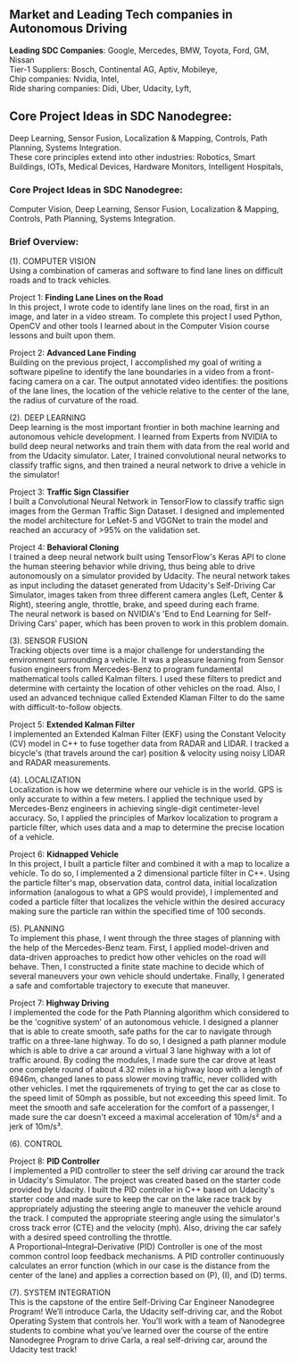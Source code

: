 

## Market and Leading Tech companies in Autonomous Driving  
**Leading SDC Companies**: Google, Mercedes, BMW, Toyota, Ford, GM, Nissan  
Tier-1 Suppliers: Bosch, Continental AG, Aptiv, Mobileye,  
Chip companies: Nvidia, Intel,  
Ride sharing companies: Didi, Uber, Udacity, Lyft,  

## Core Project Ideas in SDC Nanodegree:  
Deep Learning, Sensor Fusion, Localization & Mapping, Controls, Path Planning, Systems Integration.  
These core principles extend into other industries: Robotics, Smart Buildings, IOTs, Medical Devices, Hardware Monitors, Intelligent Hospitals,  




### Core Project Ideas in SDC Nanodegree:  
Computer Vision, Deep Learning, Sensor Fusion, Localization & Mapping, Controls, Path Planning, Systems Integration.  


### Brief Overview:  

(1). COMPUTER VISION  
Using a combination of cameras and software to find lane lines on difficult roads and to track vehicles.  

Project 1: **Finding Lane Lines on the Road**  
In this project, I wrote code to identify lane lines on the road, first in an image, and later in a video stream. To complete this project I used Python, OpenCV and other tools I learned about in the Computer Vision course lessons and built upon them.  

Project 2: **Advanced Lane Finding**  
Building on the previous project, I accomplished my goal of writing a software pipeline to identify the lane boundaries in a video from a front-facing camera on a car. The output annotated video identifies: the positions of the lane lines, the location of the vehicle relative to the center of the lane, the radius of curvature of the road.  


(2). DEEP LEARNING  
Deep learning is the most important frontier in both machine learning and autonomous vehicle development. I learned from Experts from NVIDIA to build deep neural networks and train them with data from the real world and from the Udacity simulator. Later, I trained convolutional neural networks to classify traffic signs, and then trained a neural network to drive a vehicle in the simulator!  

Project 3: **Traffic Sign Classifier**  
I built a Convolutional Neural Network in TensorFlow to classify traffic sign images from the German Traffic Sign Dataset. I designed and implemented the model architecture for LeNet-5 and VGGNet to train the model and reached an accuracy of >95% on the validation set.  

Project 4: **Behavioral Cloning**  
I trained a deep neural network built using TensorFlow's Keras API to clone the human steering behavior while driving, thus being able to drive autonomously on a simulator provided by Udacity. The neural network takes as input including the dataset generated from Udacity's Self-Driving Car Simulator, images taken from three different camera angles (Left, Center & Right), steering angle, throttle, brake, and speed during each frame.  
The neural network is based on NVIDIA's 'End to End Learning for Self-Driving Cars' paper, which has been proven to work in this problem domain.  


(3). SENSOR FUSION  
Tracking objects over time is a major challenge for understanding the environment surrounding a vehicle. It was a pleasure learning from Sensor fusion engineers from Mercedes-Benz to program fundamental mathematical tools called Kalman filters. I used these filters to predict and determine with certainty the location of other vehicles on the road. Also, I used an advanced technique called Extended Klaman Filter to do the same with difficult-to-follow objects.  

Project 5: **Extended Kalman Filter**  
I implemented an Extended Kalman Filter (EKF) using the Constant Velocity (CV) model in C++ to fuse together data from RADAR and LIDAR. I tracked a bicycle's (that travels around the car) position & velocity using noisy LIDAR and RADAR measurements.  

(4). LOCALIZATION  
Localization is how we determine where our vehicle is in the world. GPS is only accurate to within a few meters. I applied the technique used by Mercedes-Benz engineers in achieving single-digit centimeter-level accuracy. So, I applied the principles of Markov localization to program a particle filter, which uses data and a map to determine the precise location of a vehicle.  

Project 6: **Kidnapped Vehicle**  
In this project, I built a particle filter and combined it with a map to localize a vehicle. To do so, I implemented a 2 dimensional particle filter in C++. Using the particle filter's map, observation data, control data, initial localization information (analogous to what a GPS would provide), I implemented and coded a particle filter that localizes the vehicle within the desired accuracy making sure the particle ran within the specified time of 100 seconds.  

(5). PLANNING  
To implement this phase, I went through the three stages of planning with the help of the Mercedes-Benz team. First, I applied model-driven and data-driven approaches to predict how other vehicles on the road will behave. Then, I constructed a finite state machine to decide which of several maneuvers your own vehicle should undertake. Finally, I generated a safe and comfortable trajectory to execute that maneuver.  

Project 7: **Highway Driving**  
I implemented the code for the Path Planning algorithm which considered to be the 'cognitive system' of an autonomous vehicle. I designed a planner that is able to create smooth, safe paths for the car to navigate through traffic on a three-lane highway. To do so, I designed a path planner module which is able to drive a car around a virtual 3 lane highway with a lot of traffic around. By coding the modules, I made sure the car drove at least one complete round of about 4.32 miles in a highway loop with a length of 6946m, changed lanes to pass slower moving traffic, never collided with other vehicles. I met the rqquiremenets of trying to get the car as close to the speed limit of 50mph as possible, but not exceeding this speed limit. To meet the smooth and safe acceleration for the comfort of a passenger, I made sure the car doesn't exceed a maximal acceleration of 10m/s² and a jerk of 10m/s³.  


(6). CONTROL  

Project 8: **PID Controller**  
I implemented a PID controller to steer the self driving car around the track in Udacity's Simulator. The project was created based on the starter code provided by Udacity. I built the PID controller in C++ based on Udacity's starter code and made sure to keep the car on the lake race track by appropriately adjusting the steering angle to maneuver the vehicle around the track. I computed the appropriate steering angle using the simulator's cross track error (CTE) and the velocity (mph). Also, driving the car safely with a desired speed controlling the throttle.  
A Proportional–Integral–Derivative (PID) Controller is one of the most common control loop feedback mechanisms. A PID controller continuously calculates an error function (which in our case is the distance from the center of the lane) and applies a correction based on (P), (I), and (D) terms.

(7). SYSTEM INTEGRATION  
This is the capstone of the entire Self-Driving Car Engineer Nanodegree Program! We’ll introduce Carla, the Udacity self-driving car, and the Robot Operating System that controls her. You’ll work with a team of Nanodegree students to combine what you’ve learned over the course of the entire Nanodegree Program to drive Carla, a real self-driving car, around the Udacity test track!









